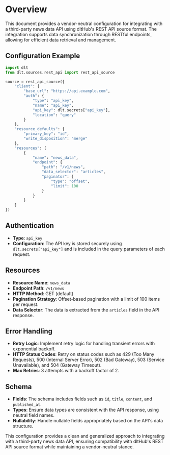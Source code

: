 # Overview

This document provides a vendor-neutral configuration for integrating with a third-party news data API using dltHub's REST API source format. The integration supports data synchronization through RESTful endpoints, allowing for efficient data retrieval and management.

## Configuration Example

```python
import dlt
from dlt.sources.rest_api import rest_api_source

source = rest_api_source({
    "client": {
        "base_url": "https://api.example.com",
        "auth": {
            "type": "api_key",
            "name": "api_key",
            "api_key": dlt.secrets["api_key"],
            "location": "query"
        }
    },
    "resource_defaults": {
        "primary_key": "id",
        "write_disposition": "merge"
    },
    "resources": [
        {
            "name": "news_data",
            "endpoint": {
                "path": "/v1/news",
                "data_selector": "articles",
                "paginator": {
                    "type": "offset",
                    "limit": 100
                }
            }
        }
    ]
})
```

## Authentication

- **Type**: `api_key`
- **Configuration**: The API key is stored securely using `dlt.secrets["api_key"]` and is included in the query parameters of each request.

## Resources

- **Resource Name**: `news_data`
- **Endpoint Path**: `/v1/news`
- **HTTP Method**: GET (default)
- **Pagination Strategy**: Offset-based pagination with a limit of 100 items per request.
- **Data Selector**: The data is extracted from the `articles` field in the API response.

## Error Handling

- **Retry Logic**: Implement retry logic for handling transient errors with exponential backoff.
- **HTTP Status Codes**: Retry on status codes such as 429 (Too Many Requests), 500 (Internal Server Error), 502 (Bad Gateway), 503 (Service Unavailable), and 504 (Gateway Timeout).
- **Max Retries**: 3 attempts with a backoff factor of 2.

## Schema

- **Fields**: The schema includes fields such as `id`, `title`, `content`, and `published_at`.
- **Types**: Ensure data types are consistent with the API response, using neutral field names.
- **Nullability**: Handle nullable fields appropriately based on the API's data structure.

This configuration provides a clean and generalized approach to integrating with a third-party news data API, ensuring compatibility with dltHub's REST API source format while maintaining a vendor-neutral stance.